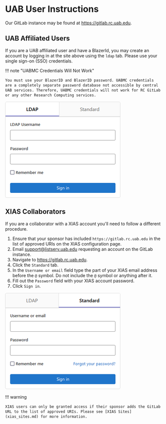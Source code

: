 # UAB User Instructions

Our GitLab instance may be found at <https://gitlab.rc.uab.edu>.

## UAB Affiliated Users

If you are a UAB affiliated user and have a BlazerId, you may create an account by logging in at the site above using the `ldap` tab. Please use your single sign-on (SSO) credentials.

!!! note "UABMC Credentials Will Not Work"
    
    You must use your BlazerID and BlazerID password. UABMC credentials are a completely separate password database not accessible by central UAB services. Therefore, UABMC credentials will not work for RC GitLab or any other Research Computing services.

![!gitlab login pane with ldap tab selected](images/gitlab_user_ldap.png)

## XIAS Collaborators

If you are a collaborator with a XIAS account you'll need to follow a different procedure.

1. Ensure that your sponsor has included `https://gitlab.rc.uab.edu` in the list of approved URIs on the XIAS configuration page.
2. Email support@listserv.uab.edu requesting an account on the GitLab instance.
3. Navigate to <https://gitlab.rc.uab.edu>.
4. Click the `Standard` tab.
5. In the `Username or email` field type the part of your XIAS email address before the `@` symbol. Do not include the `@` symbol or anything after it.
6. Fill out the `Password` field with your XIAS account password.
7. Click `Sign in`.

![!gitlab login pane with standard tab selected](images/gitlab_user_standard.png)

!!! warning

    XIAS users can only be granted access if their sponsor adds the GitLab URL to the list of approved URIs. Please see [XIAS Sites](xias_sites.md) for more information.
